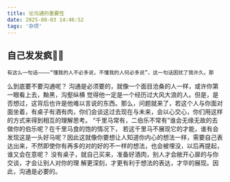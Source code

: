 ```yaml
---
title: 论沟通的重要性
date: 2025-08-03 14:46:52
tags: '杂项'
---
```

## 自己发发疯😶‍🌫️
	有这么一句话————“懂我的人不必多说，不懂我的人何必多说”，这一句话困扰了我许久。那
么到底要不要沟通呢？
    沟通是必须要的，就像一个面目沧桑的人一样，或许你第一眼看上去，黝黑，沟壑纵横
觉得他一定是一个经历过大风大浪的人。但是，是否想过，这背后也许是他难以言说的东西。那么，问题就来了，若这个人与你面对面坐着，有桌子有酒有肉，你们会谈这过去现在与未来，会以心交心，你们用这样的方式来得到相互的理解思考。
	“千里马常有，二伯乐不常有”谁会无缘无故的去做你的伯乐呢？在千里马食的饱的情况下，
若这千里马不展现它的才能，谁有会发现这是一头好马呢？因此这就像你要想让人知道你内心的想法一样，需要自己表达出来，不然即使你有再多的对的好的不一样的想法，也会被埋没，以后再提起，谁又会在意呢？
	没有桌子，就自己买来，准备好酒肉，别人才会敞开心扉的与你交谈，才会让别人对你的理
解更深刻，才更有利于想法的表达，才华的展现。因此，沟通是必要的。
